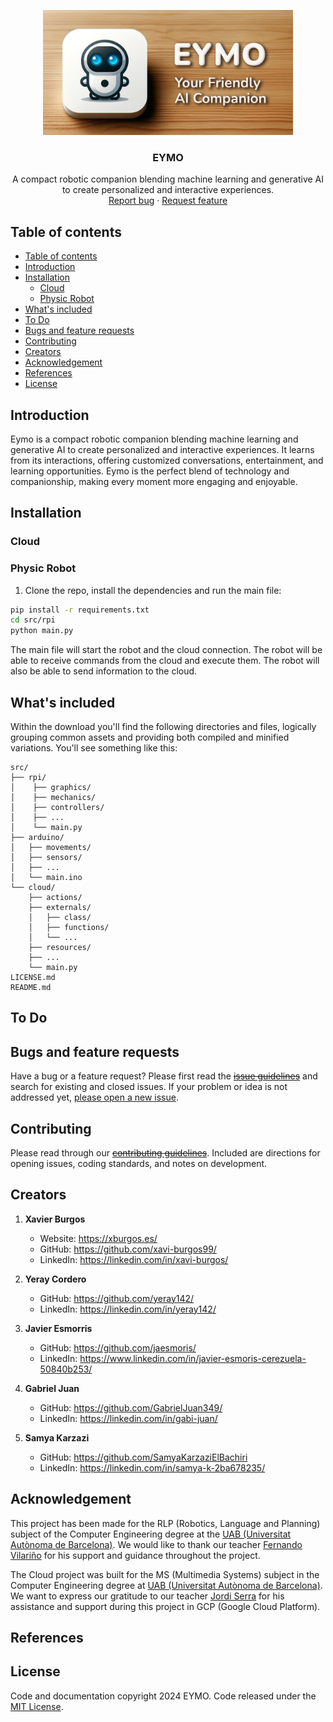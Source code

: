 <p align="center">
  <a href="https://example.com/">
    <!-- <img src="https://via.placeholder.com/72" alt="Logo" width=72 height=72> -->
    <img src="./banner.jpg" alt="EYMO banner" width="400" height="200">
  </a>

  <h3 align="center">EYMO</h3>

  <p align="center">
    A compact robotic companion blending machine learning and generative AI to create personalized and interactive experiences.
    <br>
    <a href="https://github.com/xavi-burgos99/eymo/issues/new?template=bug.md">Report bug</a>
    ·
    <a href="https://github.com/xavi-burgos99/eymo/issues/new?template=feature.md&labels=feature">Request feature</a>
  </p>
</p>


## Table of contents

- [Table of contents](#table-of-contents)
- [Introduction](#introduction)
- [Installation](#installation)
   - [Cloud](#cloud)
   - [Physic Robot](#physic-robot)
- [What's included](#whats-included)
- [To Do](#to-do)
- [Bugs and feature requests](#bugs-and-feature-requests)
- [Contributing](#contributing)
- [Creators](#creators)
- [Acknowledgement](#acknowledgement)
- [References](#references)
- [License](#license)


## Introduction

Eymo is a compact robotic companion blending machine learning and generative AI to create personalized and interactive experiences. It learns from its interactions, offering customized conversations, entertainment, and learning opportunities. Eymo is the perfect blend of technology and companionship, making every moment more engaging and enjoyable.


## Installation

### Cloud

### Physic Robot

1. Clone the repo, install the dependencies and run the main file:

```bash
pip install -r requirements.txt
cd src/rpi
python main.py
```
The main file will start the robot and the cloud connection. The robot will be able to receive commands from the cloud and execute them. The robot will also be able to send information to the cloud.

## What's included

Within the download you'll find the following directories and files, logically grouping common assets and providing both compiled and minified variations. You'll see something like this:

```text
src/
├── rpi/
│    ├── graphics/
│    ├── mechanics/ 
│    ├── controllers/
│    ├── ...
│    └── main.py     
├── arduino/
│   ├── movements/
│   ├── sensors/
│   ├── ...
│   └── main.ino
└── cloud/
    ├── actions/
    ├── externals/
    │   ├── class/
    │   ├── functions/
    │   └── ...
    ├── resources/
    ├── ...
    └── main.py 
LICENSE.md
README.md
```
## To Do

## Bugs and feature requests

Have a bug or a feature request? Please first read the ~~[issue guidelines](https://github.com/xavi-burgos99/eymo/blob/main/CONTRIBUTING.md)~~ and search for existing and closed issues. If your problem or idea is not addressed yet, [please open a new issue](https://github.com/xavi-burgos99/eymo/issues/new).

## Contributing

Please read through our ~~[contributing guidelines](https://reponame/blob/master/CONTRIBUTING.md)~~. Included are directions for opening issues, coding standards, and notes on development.

## Creators

1. **Xavier Burgos**
   - Website: <https://xburgos.es/>
   - GitHub: <https://github.com/xavi-burgos99/>
   - LinkedIn: <https://linkedin.com/in/xavi-burgos/>

2. **Yeray Cordero**
   - GitHub: <https://github.com/yeray142/>
   - LinkedIn: <https://linkedin.com/in/yeray142/>

3. **Javier Esmorris**
   - GitHub: <https://github.com/jaesmoris/>
   - LinkedIn: <https://www.linkedin.com/in/javier-esmoris-cerezuela-50840b253/>

4. **Gabriel Juan**
   - GitHub: <https://github.com/GabrielJuan349/>
   - LinkedIn: <https://linkedin.com/in/gabi-juan/>

5. **Samya Karzazi**
   - GitHub: <https://github.com/SamyaKarzaziElBachiri>
   - LinkedIn: <https://linkedin.com/in/samya-k-2ba678235/>


## Acknowledgement

This project has been made for the RLP (Robotics, Language and Planning) subject of the Computer Engineering degree at the [UAB (Universitat Autònoma de Barcelona)](https://www.uab.cat/). We would like to thank our teacher [Fernando Vilariño](https://linkedin.com/in/fernandovilarino) for his support and guidance throughout the project.

The Cloud project was built for the MS (Multimedia Systems) subject in the Computer Engineering degree at [UAB (Universitat Autònoma de Barcelona)](https://www.uab.cat/). We want to express our gratitude to our teacher [Jordi Serra](https://www.linkedin.com/in/jordiserraruiz/) for his assistance and support during this project in GCP (Google Cloud Platform).

## References

## License

Code and documentation copyright 2024 EYMO. Code released under the [MIT License](https://reponame/blob/master/LICENSE).
